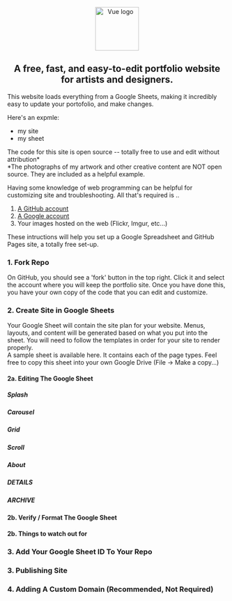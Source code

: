 <p align="center"><a href="https://vuejs.org" target="_blank" rel="noopener noreferrer"><img width="100" src="https://vuejs.org/images/logo.png" alt="Vue logo"></a></p>
<h2 align="center">A free, fast, and easy-to-edit portfolio website for artists and designers.</h2>


This website loads everything from a Google Sheets, making it incredibly easy to update your portofolio, and make changes. 

Here's an expmle:
- my site
- my sheet

The code for this site is open source -- totally free to use and edit without attribution* <br>
\*The photographs of my artwork and other creative content are NOT open source. They are included as a helpful example.


Having some knowledge of web programming can be helpful for customizing site and troubleshooting.
All that's required is ..

1. [A GitHub account](https://github.com/)
2. [A Google account](https://accounts.google.com/)
3. Your images hosted on the web (Flickr, Imgur, etc...)

These intructions will help you set up a Google Spreadsheet and GitHub Pages site, a totally free set-up. 

### 1. Fork Repo
On GitHub, you should see a 'fork' button in the top right. Click it and select the account where you will keep the portfolio site. 
Once you have done this, you have your own copy of the code that you can edit and customize. 

### 2. Create Site in Google Sheets
Your Google Sheet will contain the site plan for your website. Menus, layouts, and content will be generated based on what you put into the sheet. You will need to follow the templates in order for your site to render properly. <br>
A sample sheet is available here. It contains each of the page types. Feel free to copy this sheet into your own Google Drive (File -> Make a copy...)

#### 2a. Editing The Google Sheet

##### Splash
##### Carousel
##### Grid
##### Scroll
##### About
##### DETAILS
##### ARCHIVE

#### 2b. Verify / Format The Google Sheet
#### 2b. Things to watch out for

### 3. Add Your Google Sheet ID To Your Repo

### 3. Publishing Site

### 4. Adding A Custom Domain (Recommended, Not Required) 



